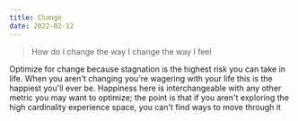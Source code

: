 ```yaml
---
title: Change
date: 2022-02-12
---
```


> How do I change the way I change the way I feel

Optimize for change because stagnation is the highest risk you can take in life. When you aren't changing you're wagering with your life this is the happiest you'll ever be. Happiness here is interchangeable with any other metric you may want to optimize; the point is that if you aren't exploring the high cardinality experience space, you can't find ways to move through it
